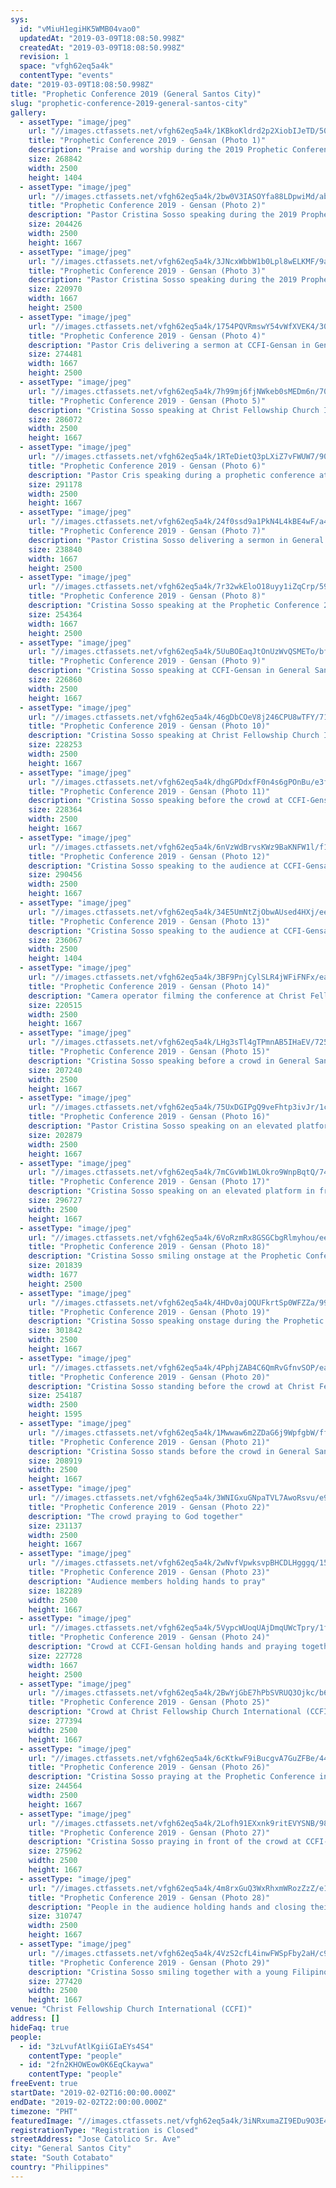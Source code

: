 ```yaml
---
sys:
  id: "vMiuH1egiHK5WMB04vao0"
  updatedAt: "2019-03-09T18:08:50.998Z"
  createdAt: "2019-03-09T18:08:50.998Z"
  revision: 1
  space: "vfgh62eq5a4k"
  contentType: "events"
date: "2019-03-09T18:08:50.998Z"
title: "Prophetic Conference 2019 (General Santos City)"
slug: "prophetic-conference-2019-general-santos-city"
gallery:
  - assetType: "image/jpeg"
    url: "//images.ctfassets.net/vfgh62eq5a4k/1KBkoKldrd2p2XiobIJeTD/50a8bc793bf8787d9674dc5a80228759/GenSan_SDCard_1-1.jpg"
    title: "Prophetic Conference 2019 - Gensan (Photo 1)"
    description: "Praise and worship during the 2019 Prophetic Conference at Christ Fellowship Church International in General Santos City."
    size: 268842
    width: 2500
    height: 1404
  - assetType: "image/jpeg"
    url: "//images.ctfassets.net/vfgh62eq5a4k/2bw0V3IASOYfa88LDpwiMd/ab96cad69b0ddc7e5be3f025a617354f/GenSan_SDCard_1-3.jpg"
    title: "Prophetic Conference 2019 - Gensan (Photo 2)"
    description: "Pastor Cristina Sosso speaking during the 2019 Prophetic Conference in General Santos City, held at Christ Fellowship Church International in the Philippines."
    size: 204426
    width: 2500
    height: 1667
  - assetType: "image/jpeg"
    url: "//images.ctfassets.net/vfgh62eq5a4k/3JNcxWbbW1b0Lpl8wELKMF/9a11d65b8d622cfe62ff197e55949544/GenSan_SDCard_1-4.jpg"
    title: "Prophetic Conference 2019 - Gensan (Photo 3)"
    description: "Pastor Cristina Sosso speaking during the 2019 Prophetic Conference in General Santos City, held at Christ Fellowship Church International in the Philippines."
    size: 220970
    width: 1667
    height: 2500
  - assetType: "image/jpeg"
    url: "//images.ctfassets.net/vfgh62eq5a4k/1754PQVRmswY54vWfXVEK4/30ebe65901438bfe04c4afef983e7607/GenSan_SDCard_1-5.jpg"
    title: "Prophetic Conference 2019 - Gensan (Photo 4)"
    description: "Pastor Cris delivering a sermon at CCFI-Gensan in General Santos City."
    size: 274481
    width: 1667
    height: 2500
  - assetType: "image/jpeg"
    url: "//images.ctfassets.net/vfgh62eq5a4k/7h99mj6fjNWkeb0sMEDm6n/70ffdf0981a5c83925d3c099dd3991a4/GenSan_SDCard_1-9.jpg"
    title: "Prophetic Conference 2019 - Gensan (Photo 5)"
    description: "Cristina Sosso speaking at Christ Fellowship Church International (CCFI) in General Santos City"
    size: 286072
    width: 2500
    height: 1667
  - assetType: "image/jpeg"
    url: "//images.ctfassets.net/vfgh62eq5a4k/1RTeDietQ3pLXiZ7vFWUW7/90247194c941e7e2c6d26c3722abd45f/GenSan_SDCard_1-10.jpg"
    title: "Prophetic Conference 2019 - Gensan (Photo 6)"
    description: "Pastor Cris speaking during a prophetic conference at CCFI-Gensan in General Santos City, Philippines"
    size: 291178
    width: 2500
    height: 1667
  - assetType: "image/jpeg"
    url: "//images.ctfassets.net/vfgh62eq5a4k/24f0ssd9a1PkN4L4kBE4wF/a455201aa359a80fcfab53f9b7d6857a/GenSan_SDCard_1-11.jpg"
    title: "Prophetic Conference 2019 - Gensan (Photo 7)"
    description: "Pastor Cristina Sosso delivering a sermon in General Santos City at CCFI-Gensan"
    size: 238840
    width: 1667
    height: 2500
  - assetType: "image/jpeg"
    url: "//images.ctfassets.net/vfgh62eq5a4k/7r32wkEloO18uyy1iZqCrp/590142514c36dd66b719733ab6bf3374/GenSan_SDCard_1-14.jpg"
    title: "Prophetic Conference 2019 - Gensan (Photo 8)"
    description: "Cristina Sosso speaking at the Prophetic Conference 2019 in General Santos City."
    size: 254364
    width: 1667
    height: 2500
  - assetType: "image/jpeg"
    url: "//images.ctfassets.net/vfgh62eq5a4k/5UuBOEaqJtOnUzWvQSMETo/bf89d02f252816f9503935de1e03599c/GenSan_SDCard_1-17.jpg"
    title: "Prophetic Conference 2019 - Gensan (Photo 9)"
    description: "Cristina Sosso speaking at CCFI-Gensan in General Santos City"
    size: 226860
    width: 2500
    height: 1667
  - assetType: "image/jpeg"
    url: "//images.ctfassets.net/vfgh62eq5a4k/46gDbCOeV8j246CPU8wTFY/71127bb3bf863c8716af3206273a53de/GenSan_SDCard_1-19.jpg"
    title: "Prophetic Conference 2019 - Gensan (Photo 10)"
    description: "Cristina Sosso speaking at Christ Fellowship Church International (CCFI) in General Santos City, on February 2st, 2019."
    size: 228253
    width: 2500
    height: 1667
  - assetType: "image/jpeg"
    url: "//images.ctfassets.net/vfgh62eq5a4k/dhgGPDdxfF0n4s6gPOnBu/e3f60c8e7ecc80410e7d9fc7b9db7f15/GenSan_SDCard_1-20.jpg"
    title: "Prophetic Conference 2019 - Gensan (Photo 11)"
    description: "Cristina Sosso speaking before the crowd at CCFI-Gensan in General Santos City, on February 2nd, 2019"
    size: 228364
    width: 2500
    height: 1667
  - assetType: "image/jpeg"
    url: "//images.ctfassets.net/vfgh62eq5a4k/6nVzWdBrvsKWz9BaKNFW1l/f1610ba79eec29fe81757ddcdd2126cf/GenSan_SDCard_1-22.jpg"
    title: "Prophetic Conference 2019 - Gensan (Photo 12)"
    description: "Cristina Sosso speaking to the audience at CCFI-Gensan in General Santos City."
    size: 290456
    width: 2500
    height: 1667
  - assetType: "image/jpeg"
    url: "//images.ctfassets.net/vfgh62eq5a4k/34E5UmNtZjObwAUsed4HXj/ee5d0a77e40d53ce34959feaf804b92f/GenSan_SDCard_1-24.jpg"
    title: "Prophetic Conference 2019 - Gensan (Photo 13)"
    description: "Cristina Sosso speaking to the audience at CCFI-Gensan in General Santos City."
    size: 236067
    width: 2500
    height: 1404
  - assetType: "image/jpeg"
    url: "//images.ctfassets.net/vfgh62eq5a4k/3BF9PnjCylSLR4jWFiFNFx/ead2a4eb498f1d1e210e455666934d65/GenSan_SDCard_2-1.jpg"
    title: "Prophetic Conference 2019 - Gensan (Photo 14)"
    description: "Camera operator filming the conference at Christ Fellowship Church International (CCFI)"
    size: 220515
    width: 2500
    height: 1667
  - assetType: "image/jpeg"
    url: "//images.ctfassets.net/vfgh62eq5a4k/LHg3sTl4gTPmnAB5IHaEV/72521f39f427aa2925b2a2574f73883f/GenSan_SDCard_2-2.jpg"
    title: "Prophetic Conference 2019 - Gensan (Photo 15)"
    description: "Cristina Sosso speaking before a crowd in General Santos City."
    size: 207240
    width: 2500
    height: 1667
  - assetType: "image/jpeg"
    url: "//images.ctfassets.net/vfgh62eq5a4k/75UxDGIPgQ9veFhtp3ivJr/1c15ae0d9f759425f7d2a8a973e462c9/GenSan_SDCard_2-3.jpg"
    title: "Prophetic Conference 2019 - Gensan (Photo 16)"
    description: "Pastor Cristina Sosso speaking on an elevated platform at CCFI-Gensan in General Santos City."
    size: 202879
    width: 2500
    height: 1667
  - assetType: "image/jpeg"
    url: "//images.ctfassets.net/vfgh62eq5a4k/7mCGvWb1WLOkro9WnpBqtQ/74d7c14bf4ef47b3965492eae90da890/GenSan_SDCard_2-4.jpg"
    title: "Prophetic Conference 2019 - Gensan (Photo 17)"
    description: "Cristina Sosso speaking on an elevated platform in front of the crowd at Christ Fellowship Church International (CCFI) in General Santos City."
    size: 296727
    width: 2500
    height: 1667
  - assetType: "image/jpeg"
    url: "//images.ctfassets.net/vfgh62eq5a4k/6VoRzmRx8GSGCbgRlmyhou/ee1e5becb90df977119de364a460dcb4/GenSan_SDCard_2-6.jpg"
    title: "Prophetic Conference 2019 - Gensan (Photo 18)"
    description: "Cristina Sosso smiling onstage at the Prophetic Conference in General Santos City."
    size: 201839
    width: 1677
    height: 2500
  - assetType: "image/jpeg"
    url: "//images.ctfassets.net/vfgh62eq5a4k/4HDv0ajOQUFkrtSp0WFZZa/99dad3401aeef51ef480323a581c0992/GenSan_SDCard_2-7.jpg"
    title: "Prophetic Conference 2019 - Gensan (Photo 19)"
    description: "Cristina Sosso speaking onstage during the Prophetic Conference at CCFI-Gensan"
    size: 301842
    width: 2500
    height: 1667
  - assetType: "image/jpeg"
    url: "//images.ctfassets.net/vfgh62eq5a4k/4PphjZAB4C6QmRvGfnvSOP/ea0f1f90b7c32473b2a1a7ba73785697/GenSan_SDCard_2-10.jpg"
    title: "Prophetic Conference 2019 - Gensan (Photo 20)"
    description: "Cristina Sosso standing before the crowd at Christ Fellowship Church International (CCFI) in General Santos City."
    size: 254187
    width: 2500
    height: 1595
  - assetType: "image/jpeg"
    url: "//images.ctfassets.net/vfgh62eq5a4k/1Mwwaw6m2ZDaG6j9WpfgbW/ffcc9b15b883f88486386d1d7eb5d4c1/GenSan_SDCard_2-11.jpg"
    title: "Prophetic Conference 2019 - Gensan (Photo 21)"
    description: "Cristina Sosso stands before the crowd in General Santos City"
    size: 208919
    width: 2500
    height: 1667
  - assetType: "image/jpeg"
    url: "//images.ctfassets.net/vfgh62eq5a4k/3WNIGxuGNpaTVL7AwoRsvu/e96e616cd079ff85c11aa17553e7f95a/GenSan_SDCard_2-12.jpg"
    title: "Prophetic Conference 2019 - Gensan (Photo 22)"
    description: "The crowd praying to God together"
    size: 231137
    width: 2500
    height: 1667
  - assetType: "image/jpeg"
    url: "//images.ctfassets.net/vfgh62eq5a4k/2wNvfVpwksvpBHCDLHgggq/159aaf6f7d5fdfc74b11aba5197ef700/GenSan_SDCard_2-13.jpg"
    title: "Prophetic Conference 2019 - Gensan (Photo 23)"
    description: "Audience members holding hands to pray"
    size: 182289
    width: 2500
    height: 1667
  - assetType: "image/jpeg"
    url: "//images.ctfassets.net/vfgh62eq5a4k/5VypcWUoqUAjDmqUWcTpry/1f9f286dd83d0b0e395f114749e07ab7/GenSan_SDCard_2-14.jpg"
    title: "Prophetic Conference 2019 - Gensan (Photo 24)"
    description: "Crowd at CCFI-Gensan holding hands and praying together."
    size: 227728
    width: 1667
    height: 2500
  - assetType: "image/jpeg"
    url: "//images.ctfassets.net/vfgh62eq5a4k/2BwYjGbE7hPbSVRUQ3Ojkc/b62e962a20fea7d086830f0d6f3ffe8b/GenSan_SDCard_2-15.jpg"
    title: "Prophetic Conference 2019 - Gensan (Photo 25)"
    description: "Crowd at Christ Fellowship Church International (CCFI) praying as one during the prophetic conference. "
    size: 277394
    width: 2500
    height: 1667
  - assetType: "image/jpeg"
    url: "//images.ctfassets.net/vfgh62eq5a4k/6cKtkwF9iBucgvA7GuZFBe/444fbc2cfb534df114fdaa6980525f23/GenSan_SDCard_2-17.jpg"
    title: "Prophetic Conference 2019 - Gensan (Photo 26)"
    description: "Cristina Sosso praying at the Prophetic Conference in General Santos City."
    size: 244564
    width: 2500
    height: 1667
  - assetType: "image/jpeg"
    url: "//images.ctfassets.net/vfgh62eq5a4k/2Lofh91EXxnk9ritEVYSNB/989a4d7340f7b071220d68940c6293f7/GenSan_SDCard_2-18.jpg"
    title: "Prophetic Conference 2019 - Gensan (Photo 27)"
    description: "Cristina Sosso praying in front of the crowd at CCFI-Gensan in General Santos City"
    size: 275962
    width: 2500
    height: 1667
  - assetType: "image/jpeg"
    url: "//images.ctfassets.net/vfgh62eq5a4k/4m8rxGuQ3WxRhxmWRozZzZ/e1fd3ed2a5408a0992452b58bf8e5b57/GenSan_SDCard_2-19.jpg"
    title: "Prophetic Conference 2019 - Gensan (Photo 28)"
    description: "People in the audience holding hands and closing their eyes to pray."
    size: 310747
    width: 2500
    height: 1667
  - assetType: "image/jpeg"
    url: "//images.ctfassets.net/vfgh62eq5a4k/4VzS2cfL4inwFWSpFby2aH/c988c6fdb3030d91800865a3683773fc/GenSan_SDCard_2-20.jpg"
    title: "Prophetic Conference 2019 - Gensan (Photo 29)"
    description: "Cristina Sosso smiling together with a young Filipino man who attended the conference"
    size: 277420
    width: 2500
    height: 1667
venue: "Christ Fellowship Church International (CCFI)"
address: []
hideFaq: true
people:
  - id: "3zLvufAtlKgiiGIaEYs4S4"
    contentType: "people"
  - id: "2fn2KHOWEow0K6EqCkaywa"
    contentType: "people"
freeEvent: true
startDate: "2019-02-02T16:00:00.000Z"
endDate: "2019-02-02T22:00:00.000Z"
timezone: "PHT"
featuredImage: "//images.ctfassets.net/vfgh62eq5a4k/3iNRxumaZI9EDu9O3E4IZ5/bc97c4312f165a97acd6a0f59f25c692/GenSan_SDCard_2-12.jpg"
registrationType: "Registration is Closed"
streetAddress: "Jose Catolico Sr. Ave"
city: "General Santos City"
state: "South Cotabato"
country: "Philippines"
---
```

